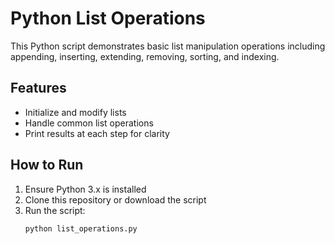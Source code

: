 # Python List Operations

This Python script demonstrates basic list manipulation operations including appending, inserting, extending, removing, sorting, and indexing.

## Features
- Initialize and modify lists
- Handle common list operations
- Print results at each step for clarity

## How to Run
1. Ensure Python 3.x is installed
2. Clone this repository or download the script
3. Run the script:
   ```bash
   python list_operations.py
